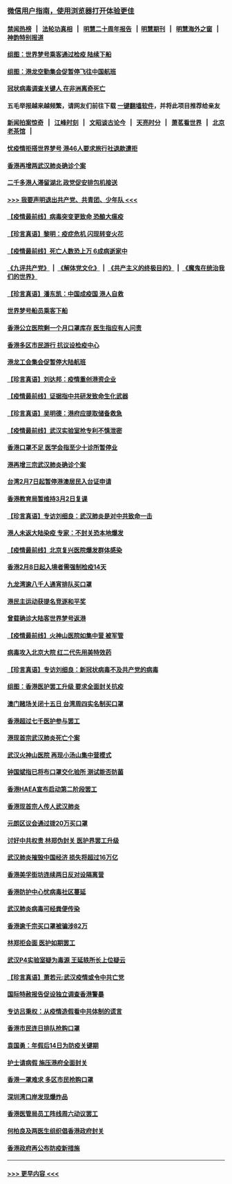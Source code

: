 ### [微信用户指南，使用浏览器打开体验更佳](https://github.com/gfw-breaker/banned-news1/blob/master/indexes/wechat-guide.md?t=0)
#### [禁闻热榜](热点新闻.md?t=0)  &nbsp;&nbsp;|&nbsp;&nbsp; [法轮功真相](https://github.com/gfw-breaker/truth/blob/master/README.md?t=0) &nbsp;&nbsp;|&nbsp;&nbsp; [明慧二十周年报告](https://github.com/gfw-breaker/mh-reports/blob/master/README.md?t=0) &nbsp;&nbsp;|&nbsp;&nbsp;[明慧期刊](https://github.com/gfw-breaker/mh-qikan) &nbsp;&nbsp;|&nbsp;&nbsp; [明慧海外之窗](https://github.com/gfw-breaker/mh-news/blob/master/README.md?t=0) &nbsp;&nbsp;|&nbsp;&nbsp; [神韵特别报道](https://github.com/gfw-breaker/mh-news/blob/master/shenyun.md?t=0)
#### [组图：世界梦号乘客通过检疫 陆续下船](../pages/nsc415/n11858302.md?t=02112055) 
#### [组图：港龙空勤集会促暂停飞往中国航班](../pages/nsc415/n11858190.md?t=02112055) 
#### [冠状病毒调查关键人 在非洲离奇死亡](../pages/nsc415/n11859798.md?t=02112055) 
#### 五毛举报越来越频繁，请网友们前往下载 [一键翻墙软件](https://github.com/gfw-breaker/ssr-accounts)，并将此项目推荐给亲友
#### [新闻拍案惊奇](https://github.com/gfw-breaker/banned-news1/blob/master/pages/link4.md) &nbsp;&nbsp;|&nbsp;&nbsp; [江峰时刻](https://github.com/gfw-breaker/banned-news1/blob/master/pages/link4.md) &nbsp;&nbsp;|&nbsp;&nbsp; [文昭谈古论今](https://github.com/gfw-breaker/banned-news1/blob/master/pages/link4.md) &nbsp;&nbsp;|&nbsp;&nbsp; [天亮时分](https://github.com/gfw-breaker/banned-news1/blob/master/pages/link4.md) &nbsp;&nbsp;|&nbsp;&nbsp; [萧茗看世界](https://github.com/gfw-breaker/banned-news1/blob/master/pages/link4.md) &nbsp;&nbsp;|&nbsp;&nbsp; [北京老茶馆](https://github.com/gfw-breaker/banned-news1/blob/master/pages/link4.md) &nbsp;&nbsp;|&nbsp;&nbsp; 
#### [忧疫情拒搭世界梦号 港46人要求旅行社退款遭拒](../pages/nsc415/n11859849.md?t=02112055) 
#### [香港再增两武汉肺炎确诊个案](../pages/nsc415/n11859833.md?t=02112055) 
#### [二千多港人滞留湖北 政党促安排包机接送](../pages/nsc415/n11859831.md?t=02112055) 
#### [>>> 我要声明退出共产党、共青团、少年队 <<<](https://github.com/begood0513/goodnews/blob/master/quit/letter.md) 
#### [【疫情最前线】病毒突变更致命 恐酿大瘟疫](../pages/nsc415/n11859604.md?t=02112055) 
#### [【珍言真语】黎明：疫症危机 闪现转变火花](../pages/nsc415/n11859199.md?t=02112055) 
#### [【疫情最前线】死亡人数恐上万 6成病逝家中](../pages/nsc415/n11856687.md?t=02112055) 
#### [《九评共产党》](https://github.com/begood0513/9ping.md/blob/master/README.md) &nbsp;|&nbsp; [《解体党文化》](../../../../jtdwh.md/blob/master/README.md)  &nbsp;|&nbsp; [《共产主义的终极目的》](../../../../gczydzjmd.md/blob/master/README.md) &nbsp;|&nbsp; [《魔鬼在统治我们的世界》](../../../../mgztzwmdsj.md/blob/master/README.md) 
#### [【珍言真语】潘东凯：中国成疫国 港人自救](../pages/nsc415/n11856962.md?t=02112055) 
#### [世界梦号船员乘客下船](../pages/nsc415/n11856883.md?t=02112055) 
#### [香港公立医院剩一个月口罩库存 医生指应有人问责](../pages/nsc415/n11856875.md?t=02112055) 
#### [香港多区市民游行 抗议设检疫中心](../pages/nsc415/n11856866.md?t=02112055) 
#### [港龙工会集会促暂停大陆航班](../pages/nsc415/n11856840.md?t=02112055) 
#### [【珍言真语】刘达邦：疫情重创港资企业](../pages/nsc415/n11854274.md?t=02112055) 
#### [【疫情最前线】证据指中共研发致命生化武器](../pages/nsc415/n11853087.md?t=02112055) 
#### [【珍言真语】吴明德：港府应提取储备救急](../pages/nsc415/n11852734.md?t=02112055) 
#### [【疫情最前线】武汉实验室抢专利不慎泄密](../pages/nsc415/n11850310.md?t=02112055) 
#### [香港口罩不足 医学会指至少十诊所暂停业](../pages/nsc415/n11850301.md?t=02112055) 
#### [港再增三宗武汉肺炎确诊个案](../pages/nsc415/n11850328.md?t=02112055) 
#### [台湾2月7日起暂停港澳居民入台证申请](../pages/nsc415/n11850304.md?t=02112055) 
#### [香港教育局暂维持3月2日复课](../pages/nsc415/n11850260.md?t=02112055) 
#### [【珍言真语】专访刘细良：武汉肺炎是对中共致命一击](../pages/nsc415/n11849934.md?t=02112055) 
#### [港人未返大陆染疫 专家：不封关恐本地爆发](../pages/nsc415/n11848021.md?t=02112055) 
#### [【疫情最前线】北京复兴医院爆发群体感染](../pages/nsc415/n11847626.md?t=02112055) 
#### [香港2月8日起入境者需强制检疫14天](../pages/nsc415/n11847658.md?t=02112055) 
#### [九龙湾逾八千人通宵排队买口罩](../pages/nsc415/n11847647.md?t=02112055) 
#### [港民主运动获提名竞逐和平奖](../pages/nsc415/n11847633.md?t=02112055) 
#### [曾载确诊大陆客世界梦号返港](../pages/nsc415/n11847608.md?t=02112055) 
#### [【疫情最前线】火神山医院如集中营 被军管](../pages/nsc415/n11847524.md?t=02112055) 
#### [病毒攻入北京大院 红二代先用美特效药](../pages/nsc415/n11847427.md?t=02112055) 
#### [【珍言真语】专访刘细良：新冠状病毒不及共产党的病毒](../pages/nsc415/n11847164.md?t=02112055) 
#### [组图：香港医护罢工升级 要求全面封关抗疫](../pages/nsc415/n11844107.md?t=02112055) 
#### [澳门赌场关闭十五日 台湾周四实名制买口罩](../pages/nsc415/n11845083.md?t=02112055) 
#### [香港超过七千医护参与罢工](../pages/nsc415/n11845051.md?t=02112055) 
#### [港现首宗武汉肺炎死亡个案](../pages/nsc415/n11844998.md?t=02112055) 
#### [武汉火神山医院 再现小汤山集中营模式](../pages/nsc415/n11844763.md?t=02112055) 
#### [钟国斌指已将布口罩交化验所 测试能否防菌](../pages/nsc415/n11842783.md?t=02112055) 
#### [香港HAEA宣布启动第二阶段罢工](../pages/nsc415/n11842723.md?t=02112055) 
#### [香港现首宗人传人武汉肺炎](../pages/nsc415/n11842766.md?t=02112055) 
#### [元朗区议会通过拨20万买口罩](../pages/nsc415/n11842754.md?t=02112055) 
#### [讨好中共权贵 林郑伪封关 医护界罢工升级](../pages/nsc415/n11842359.md?t=02112055) 
#### [武汉肺炎摧毁中国经济 损失将超过16万亿](../pages/nsc415/n11839723.md?t=02112055) 
#### [香港美孚街坊连续两日反对设隔离营](../pages/nsc415/n11839962.md?t=02112055) 
#### [香港防护中心忧病毒社区蔓延](../pages/nsc415/n11839933.md?t=02112055) 
#### [武汉肺炎病毒可经粪便传染](../pages/nsc415/n11839939.md?t=02112055) 
#### [香港逾千宗买口罩被骗涉82万](../pages/nsc415/n11839914.md?t=02112055) 
#### [林郑拒会面 医护如期罢工](../pages/nsc415/n11839892.md?t=02112055) 
#### [武汉P4实验室疑为毒源 王延轶所长上位疑云](../pages/nsc415/n11835543.md?t=02112055) 
#### [【珍言真语】萧若元:武汉疫情或令中共亡党](../pages/nsc415/n11829394.md?t=02112055) 
#### [国际特赦报告促设独立调查香港警暴](../pages/nsc415/n11833845.md?t=02112055) 
#### [专访吕秉权：从疫情造假看中共体制的谎言](../pages/nsc415/n11833813.md?t=02112055) 
#### [香港市民连日排队抢购口罩](../pages/nsc415/n11833794.md?t=02112055) 
#### [袁国勇：年假后14日为防疫关键期](../pages/nsc415/n11831088.md?t=02112055) 
#### [护士请病假 施压港府全面封关](../pages/nsc415/n11831030.md?t=02112055) 
#### [香港一罩难求 多区市民抢购口罩](../pages/nsc415/n11831002.md?t=02112055) 
#### [深圳湾口岸发现爆炸品](../pages/nsc415/n11828802.md?t=02112055) 
#### [香港医管局员工阵线周六动议罢工](../pages/nsc415/n11828762.md?t=02112055) 
#### [何柏良及两医生组织倡香港政府封关](../pages/nsc415/n11828749.md?t=02112055) 
#### [香港政府再公布防疫新措施](../pages/nsc415/n11828716.md?t=02112055) 

----
#### [ >>> 更早内容 <<< ](../indexes/nsc415-earlier.md)
